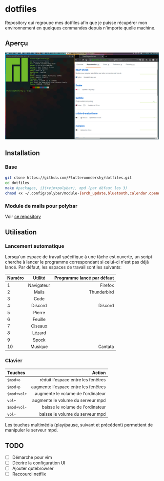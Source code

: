 # dotfiles

Repository qui regroupe mes dotfiles afin que je puisse récupérer mon environnement en quelques commandes depuis n'importe quelle machine.

## Aperçu
![desktop](i3wm.jpg)

## Installation
### Base
```bash
git clone https://github.com/Flutterwondershy/dotfiles.git
cd dotfiles
make #packages, i3(+vim+polybar), mpd (par défaut les 3)
chmod +x ~/.config/polybar/module-{arch_update,bluetooth,calendar,openweathermap-simple}/script.sh ~/.config/i3/autorun.py
```

### Module de mails pour polybar
Voir [ce repository](https://github.com/Flutterwondershy/IMAP-check)

## Utilisation
### Lancement automatique
Lorsqu'un espace de travail spécifique à une tâche est ouverte, un script cherche à lancer le programme correspondant si celui-ci n'est pas déjà lancé.
Par défaut, les espaces de travail sont les suivants: 

| Numéro | Utilité | Programme lancé par défaut |
|:-------|:-------:|---------------------------:|
| 1 | Navigateur | Firefox |
| 2 | Mails | Thunderbird |
| 3 | Code |  |
| 4 | Discord | Discord |
| 5 | Pierre |  |
| 6 | Feuille |  |
| 7 | Ciseaux |  |
| 8 | Lézard |  |
| 9 | Spock |  |
| 10 | Musique | Cantata |
### Clavier

| Touches | Action |
|:--------|-------:|
|`$mod+o` | réduit l'espace entre les fenêtres |
|`$mod+p` | augmente l'espace entre les fenêtres |
|`$mod+vol+` | augmente le volume de l'ordinateur |
|`vol+` | augmente le volume du serveur mpd |
|`$mod+vol-`| baisse le volume de l'ordinateur |
|`vol-` | baisse le volume du serveur mpd |

Les touches multimédia (play/pause, suivant et précédent) permettent de manipuler le serveur mpd.

## TODO
- [ ] Démarche pour vim
- [ ] Décrire la configuration UI
- [ ] Ajouter qutebrowser
- [ ] Raccourci netflix
